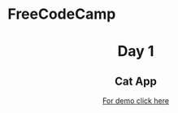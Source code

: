 <h1>FreeCodeCamp</h1>
<h1 align="center">Day 1</h1>
<h2 align="center">Cat App</h2>
<p align="center"><a href="https://bespoke-kringle-3170d4.netlify.app/">For demo click here</a></p>

